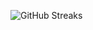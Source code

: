 ![GitHub Streaks](https://github-streaks-mqc9.onrender.com/streak/happilli/image?theme=midnight&cache_bust=1743203870&lang=ja)

